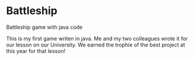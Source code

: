 # Battleship
Battleship game with java code

This is my first game writen in java. Me and my two colleagues wrote it for our lesson on our University. We earned the trophie of the best project at this year for that lesson!
